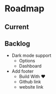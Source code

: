 # Roadmap

## Current

## Backlog

- Dark mode support
  - Options
  - Dashboard
- Add footer
  - Build With ♥️
  - Github link
  - website link
